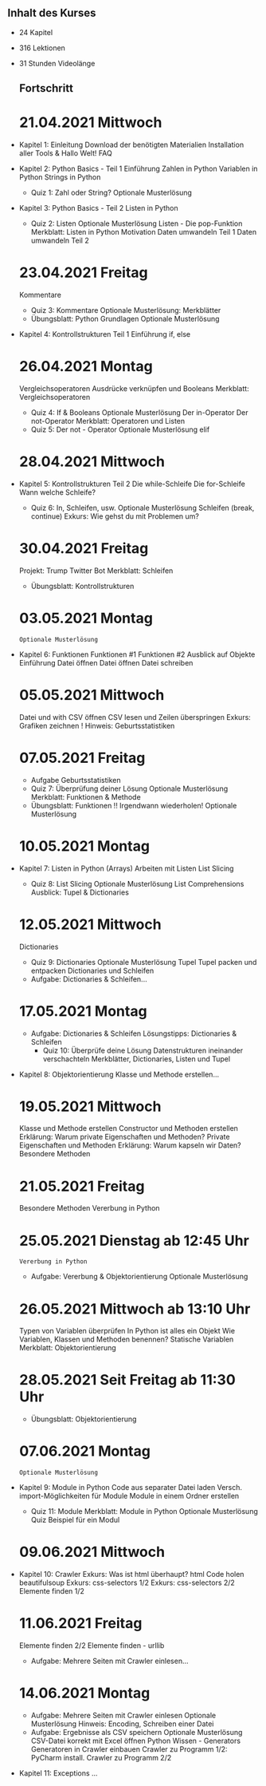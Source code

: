 ## Inhalt des Kurses ##
- 24 Kapitel
- 316 Lektionen
- 31 Stunden Videolänge

  ## Fortschritt ##

  # 21.04.2021 Mittwoch #
- Kapitel 1: Einleitung
    Download der benötigten Materialien
    Installation aller Tools & Hallo Welt!
    FAQ

- Kapitel 2: Python Basics - Teil 1
    Einführung
    Zahlen in Python
    Variablen in Python
    Strings in Python
    + Quiz 1: Zahl oder String?
      Optionale Musterlösung

- Kapitel 3: Python Basics - Teil 2
    Listen in Python
    + Quiz 2: Listen
      Optionale Musterlösung
    Listen - Die pop-Funktion
    Merkblatt: Listen in Python
    Motivation
    Daten umwandeln Teil 1
    Daten umwandeln Teil 2

  # 23.04.2021 Freitag #
    Kommentare
    + Quiz 3: Kommentare
      Optionale Musterlösung:
    Merkblätter
    * Übungsblatt: Python Grundlagen
      Optionale Musterlösung

- Kapitel 4: Kontrollstrukturen Teil 1
    Einführung
    if, else

  # 26.04.2021 Montag #
    Vergleichsoperatoren
    Ausdrücke verknüpfen und Booleans
    Merkblatt: Vergleichsoperatoren
    + Quiz 4: If & Booleans
      Optionale Musterlösung
    Der in-Operator
    Der not-Operator
    Merkblatt: Operatoren und Listen
    + Quiz 5: Der not - Operator
      Optionale Musterlösung
    elif

  # 28.04.2021 Mittwoch #
- Kapitel 5: Kontrollstrukturen Teil 2
    Die while-Schleife
    Die for-Schleife
    Wann welche Schleife?
    + Quiz 6: In, Schleifen, usw. 
      Optionale Musterlösung
    Schleifen (break, continue)
    Exkurs: Wie gehst du mit Problemen um?

  # 30.04.2021 Freitag #
    Projekt: Trump Twitter Bot
    Merkblatt: Schleifen
    * Übungsblatt: Kontrollstrukturen

  # 03.05.2021 Montag #
      Optionale Musterlösung

- Kapitel 6: Funktionen
    Funktionen #1
    Funktionen #2
    Ausblick auf Objekte
    Einführung Datei öffnen
    Datei öffnen
    Datei schreiben

  # 05.05.2021 Mittwoch #
    Datei und with
    CSV öffnen
    CSV lesen und Zeilen überspringen
    Exkurs: Grafiken zeichnen
    ! Hinweis: Geburtsstatistiken

  # 07.05.2021 Freitag # 
    * Aufgabe Geburtsstatistiken
    + Quiz 7: Überprüfung deiner Lösung
      Optionale Musterlösung
    Merkblatt: Funktionen & Methode
    * Übungsblatt: Funktionen !! Irgendwann wiederholen!
      Optionale Musterlösung

  # 10.05.2021 Montag #
- Kapitel 7: Listen in Python (Arrays)
    Arbeiten mit Listen
    List Slicing
    + Quiz 8: List Slicing
      Optionale Musterlösung
    List Comprehensions
    Ausblick: Tupel & Dictionaries

  # 12.05.2021 Mittwoch #
    Dictionaries
    + Quiz 9: Dictionaries
      Optionale Musterlösung
    Tupel
    Tupel packen und entpacken
    Dictionaries und Schleifen
    * Aufgabe: Dictionaries & Schleifen...

  # 17.05.2021 Montag #
    * Aufgabe: Dictionaries & Schleifen
      Lösungstipps: Dictionaries & Schleifen
      + Quiz 10: Überprüfe deine Lösung
    Datenstrukturen ineinander verschachteln
    Merkblätter, Dictionaries, Listen und Tupel

- Kapitel 8: Objektorientierung
    Klasse und Methode erstellen...

  # 19.05.2021 Mittwoch #
    Klasse und Methode erstellen
    Constructor und Methoden erstellen
    Erklärung: Warum private Eigenschaften und Methoden?
    Private Eigenschaften und Methoden
    Erklärung: Warum kapseln wir Daten?
    Besondere Methoden

  # 21.05.2021 Freitag #
    Besondere Methoden
    Vererbung in Python

  # 25.05.2021 Dienstag ab 12:45 Uhr  #
      Vererbung in Python
    * Aufgabe: Vererbung & Objektorientierung
    Optionale Musterlösung

  # 26.05.2021 Mittwoch ab 13:10 Uhr #
    Typen von Variablen überprüfen
    In Python ist alles ein Objekt
    Wie Variablen, Klassen und Methoden benennen?
    Statische Variablen
    Merkblatt: Objektorientierung

  # 28.05.2021 Seit Freitag ab 11:30 Uhr #
    * Übungsblatt: Objektorientierung

  # 07.06.2021 Montag #
      Optionale Musterlösung

- Kapitel 9: Module in Python
    Code aus separater Datei laden
    Versch. import-Möglichkeiten für Module
    Module in einem Ordner erstellen
    + Quiz 11: Module
    Merkblatt: Module in Python
    Optionale Musterlösung Quiz
    Beispiel für ein Modul

  # 09.06.2021 Mittwoch #
- Kapitel 10: Crawler
    Exkurs: Was ist html überhaupt?
    html Code holen
    beautifulsoup
    Exkurs: css-selectors 1/2
    Exkurs: css-selectors 2/2
    Elemente finden 1/2
  
  # 11.06.2021 Freitag #
    Elemente finden 2/2
    Elemente finden - urllib
    * Aufgabe: Mehrere Seiten mit Crawler einlesen...
  
  # 14.06.2021 Montag #
    * Aufgabe: Mehrere Seiten mit Crawler einlesen
      Optionale Musterlösung
    Hinweis: Encoding, Schreiben einer Datei
    * Aufgabe: Ergebnisse als CSV speichern
      Optionale Musterlösung
    CSV-Datei korrekt mit Excel öffnen
    Python Wissen - Generators
    Generatoren in Crawler einbauen
    Crawler zu Programm 1/2: PyCharm install.
    Crawler zu Programm 2/2
- Kapitel 11: Exceptions
  ...